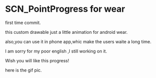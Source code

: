 # SCN_PointProgress for wear

first time commit.

this custom drawable just a little animation for android wear.

also,you can use it in phone app,whic make the users waite a long time.

I am sorry for my poor english ,I still working on it.

Wish you will like this progress!

here is the gif pic.

